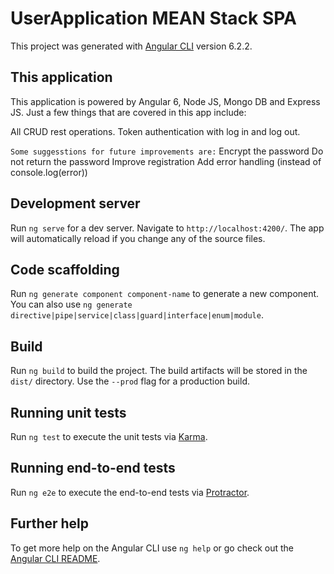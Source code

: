 # UserApplication MEAN Stack SPA

This project was generated with [Angular CLI](https://github.com/angular/angular-cli) version 6.2.2.

## This application
This application is powered by Angular 6, Node JS, Mongo DB and Express JS. Just a few things that are covered in this app include:

All CRUD rest operations.
Token authentication with log in and log out.

`Some suggesstions for future improvements are:`
Encrypt the password
Do not return the password
Improve registration
Add error handling (instead of console.log(error))

## Development server

Run `ng serve` for a dev server. Navigate to `http://localhost:4200/`. The app will automatically reload if you change any of the source files.

## Code scaffolding

Run `ng generate component component-name` to generate a new component. You can also use `ng generate directive|pipe|service|class|guard|interface|enum|module`.

## Build

Run `ng build` to build the project. The build artifacts will be stored in the `dist/` directory. Use the `--prod` flag for a production build.

## Running unit tests

Run `ng test` to execute the unit tests via [Karma](https://karma-runner.github.io).

## Running end-to-end tests

Run `ng e2e` to execute the end-to-end tests via [Protractor](http://www.protractortest.org/).

## Further help

To get more help on the Angular CLI use `ng help` or go check out the [Angular CLI README](https://github.com/angular/angular-cli/blob/master/README.md).
